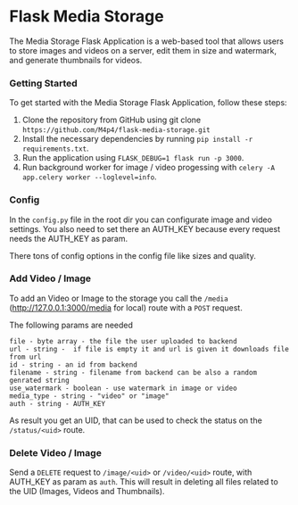 # Flask Media Storage

The Media Storage Flask Application is a web-based tool that allows users to store images and videos on a server, edit them in size and watermark, and generate thumbnails for videos.

### Getting Started

To get started with the Media Storage Flask Application, follow these steps:

1. Clone the repository from GitHub using git clone `https://github.com/M4p4/flask-media-storage.git`
2. Install the necessary dependencies by running `pip install -r requirements.txt`.
3. Run the application using `FLASK_DEBUG=1 flask run -p 3000`.
4. Run background worker for image / video progessing with `celery -A app.celery worker --loglevel=info`.

### Config

In the `config.py` file in the root dir you can configurate image and video settings. You also need to set there an AUTH_KEY because every request needs the AUTH_KEY as param.

There tons of config options in the config file like sizes and quality.

### Add Video / Image

To add an Video or Image to the storage you call the `/media` (http://127.0.0.1:3000/media for local) route with a `POST` request.

The following params are needed

```
file - byte array - the file the user uploaded to backend
url - string -  if file is empty it and url is given it downloads file from url
id - string - an id from backend
filename - string - filename from backend can be also a random genrated string
use_watermark - boolean - use watermark in image or video
media_type - string - "video" or "image"
auth - string - AUTH_KEY
```

As result you get an UID, that can be used to check the status on the `/status/<uid>` route.

### Delete Video / Image

Send a `DELETE` request to `/image/<uid>` or `/video/<uid>` route, with AUTH_KEY as param as `auth`. This will result in deleting all files related to the UID (Images, Videos and Thumbnails).
